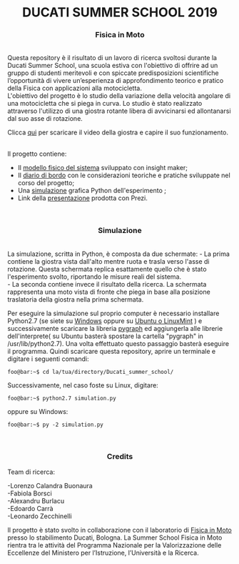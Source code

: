 <div align="center">
  <h1>DUCATI SUMMER SCHOOL 2019</h1>
  <h3>Fisica in Moto</h3>
</div><br>
Questa repository è il risultato di un lavoro di ricerca svoltosi durante la Ducati Summer School,
una scuola estiva con l'obiettivo di offrire ad un gruppo di studenti meritevoli e con spiccate predisposizioni
scientifiche l’opportunità di vivere un’esperienza di approfondimento teorico e pratico della Fisica con applicazioni alla
motocicletta.<br>
L'obiettivo del progetto è lo studio della variazione della velocità angolare di una motocicletta che si piega in curva. Lo studio
è stato realizzato attraverso l'utilizzo di una giostra rotante libera di avvicinarsi ed allontanarsi dal suo asse di rotazione.<br>

Clicca [qui](https://github.com/edo01/Ducati_summer_school/blob/master/media/giostra.mp4) per scaricare il video della giostra e capire il suo funzionamento.

<br>
Il progetto contiene:<br>

- Il [modello fisico del sistema](https://insightmaker.com/insight/171328/Untitled-Insight) sviluppato con insight maker;<br>
- Il [diario di bordo](https://github.com/edo01/Ducati_summer_school/blob/master/doc/diario.docx) con le considerazioni teoriche e pratiche sviluppate nel corso del progetto;<br>
- Una [simulazione](https://github.com/edo01/Ducati_summer_school/blob/master/simulation.py) grafica Python dell'esperimento ;<br>
- Link della [presentazione](https://prezi.com/view/ZW1Ap2TJd28MOM3E7g7p) prodotta con Prezi.<br>
<br>
<div align="center">
  <h3>Simulazione</h3>
</div><br>
La simulazione, scritta in Python, è composta da due schermate:
- La prima contiene la giostra vista dall'alto mentre ruota e trasla verso l'asse di rotazione. Questa schermata replica esattamente quello che è stato l'esperimento svolto, riportando le misure reali del sistema.<br>
- La seconda contiene invece il risultato della ricerca. La schermata rappresenta una moto vista di fronte che piega in base alla posizione traslatoria della giostra nella prima schermata.<br>

Per eseguire la simulazione sul proprio computer è necessario installare Python2.7 (se siete su [Windows](https://gist.github.com/ricpol/2ca0ae46f02bfddf08036fa85519aa97#installare-python-27) oppure su [Ubuntu o LinuxMint](https://tecadmin.net/install-python-2-7-on-ubuntu-and-linuxmint/) ) e successivamente scaricare la libreria [pygraph](https://pygraph.readthedocs.io/en/latest/01intro.html#installare-pygraph) ed aggiungerla alle librerie dell'interprete( su Ubuntu basterà spostare la cartella "pygraph" in /usr/lib/python2.7). Una volta effettuato questo passaggio basterà eseguire il programma. Quindi scaricare questa repository, aprire un terminale e digitare i seguenti comandi:<br>

```console
foo@bar:~$ cd la/tua/directory/Ducati_summer_school/
```
Successivamente, nel caso foste su Linux, digitare:
```console
foo@bar:~$ python2.7 simulation.py
```
oppure su Windows:
```console
foo@bar:~$ py -2 simulation.py
```
<br>
<div align="center">
  <h3>Credits</h3>
</div>
Team di ricerca:<br>

  -Lorenzo Calandra Buonaura<br>
  -Fabiola Borsci<br>
  -Alexandru Burlacu<br>
  -Edoardo Carrà<br>
  -Leonardo Zecchinelli<br>

Il progetto è stato svolto in collaborazione con il laboratorio di [Fisica in Moto](https://www.ducati.com/it/it/fisica-in-moto) presso lo stabilimento Ducati, Bologna. La Summer School Fisica in Moto rientra tra le attività del Programma Nazionale per la Valorizzazione delle Eccellenze del Ministero per l’Istruzione, l’Università e la Ricerca.
